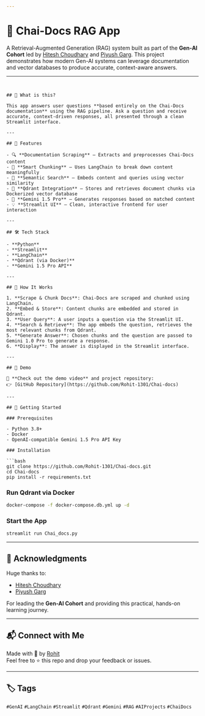 ```yaml
---

```
# 🚀 Chai-Docs RAG App

A Retrieval-Augmented Generation (RAG) system built as part of the **Gen-AI Cohort** led by [Hitesh Choudhary](https://github.com/hiteshchoudhary) and [Piyush Garg](https://github.com/piyushgarg-dev). This project demonstrates how modern Gen-AI systems can leverage documentation and vector databases to produce accurate, context-aware answers.

---
```


## 📌 What is this?

This app answers user questions **based entirely on the Chai-Docs documentation** using the RAG pipeline. Ask a question and receive accurate, context-driven responses, all presented through a clean Streamlit interface.

---

## 🎯 Features

- 🔍 **Documentation Scraping** — Extracts and preprocesses Chai-Docs content
- 🧠 **Smart Chunking** — Uses LangChain to break down content meaningfully
- 🧭 **Semantic Search** — Embeds content and queries using vector similarity
- 💾 **Qdrant Integration** — Stores and retrieves document chunks via Dockerized vector database
- 🤖 **Gemini 1.5 Pro** — Generates responses based on matched content
- 💡 **Streamlit UI** — Clean, interactive frontend for user interaction

---

## 🛠️ Tech Stack

- **Python**
- **Streamlit**
- **LangChain**
- **Qdrant (via Docker)**
- **Gemini 1.5 Pro API**

---

## 🔄 How It Works

1. **Scrape & Chunk Docs**: Chai-Docs are scraped and chunked using LangChain.
2. **Embed & Store**: Content chunks are embedded and stored in Qdrant.
3. **User Query**: A user inputs a question via the Streamlit UI.
4. **Search & Retrieve**: The app embeds the question, retrieves the most relevant chunks from Qdrant.
5. **Generate Answer**: Chosen chunks and the question are passed to Gemini 1.0 Pro to generate a response.
6. **Display**: The answer is displayed in the Streamlit interface.

---

## 🧪 Demo

🎥 **Check out the demo video** and project repository:  
👉 [GitHub Repository](https://github.com/Rohit-1301/Chai-docs)

---

## 🧰 Getting Started

### Prerequisites

- Python 3.8+
- Docker
- OpenAI-compatible Gemini 1.5 Pro API Key

### Installation

```bash
git clone https://github.com/Rohit-1301/Chai-docs.git
cd Chai-docs
pip install -r requirements.txt
```

### Run Qdrant via Docker

```bash
docker-compose -f docker-compose.db.yml up -d
```

### Start the App

```bash
streamlit run Chai_docs.py
```

---

## 🤝 Acknowledgments

Huge thanks to:

- [Hitesh Choudhary](https://github.com/hiteshchoudhary)
- [Piyush Garg](https://github.com/piyushgarg-dev)

For leading the **Gen-AI Cohort** and providing this practical, hands-on learning journey.

---

## 📬 Connect with Me

Made with 💙 by [Rohit](https://github.com/Rohit-1301)  
Feel free to ⭐ this repo and drop your feedback or issues.

---

## 🏷️ Tags

`#GenAI` `#LangChain` `#Streamlit` `#Qdrant` `#Gemini` `#RAG` `#AIProjects` `#ChaiDocs`
```


